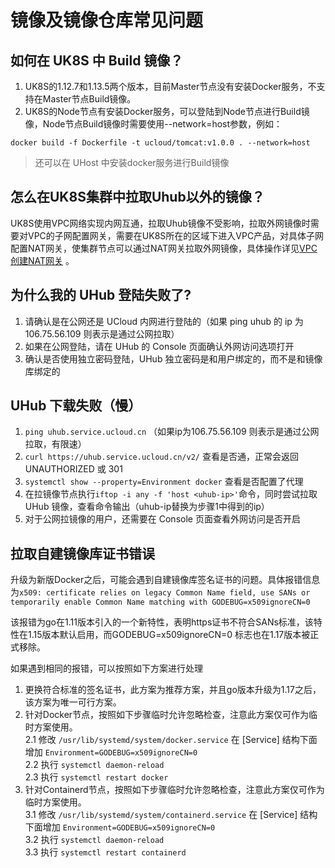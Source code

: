 # 镜像及镜像仓库常见问题

## 如何在 UK8S 中 Build 镜像？

1. UK8S的1.12.7和1.13.5两个版本，目前Master节点没有安装Docker服务，不支持在Master节点Build镜像。
2. UK8S的Node节点有安装Docker服务，可以登陆到Node节点进行Build镜像，Node节点Build镜像时需要使用--network=host参数，例如：

```
docker build -f Dockerfile -t ucloud/tomcat:v1.0.0 . --network=host
```

> 还可以在 UHost 中安装docker服务进行Build镜像

## 怎么在UK8S集群中拉取Uhub以外的镜像？

UK8S使用VPC网络实现内网互通，拉取Uhub镜像不受影响，拉取外网镜像时需要对VPC的子网配置网关，需要在UK8S所在的区域下进入VPC产品，对具体子网配置NAT网关，使集群节点可以通过NAT网关拉取外网镜像，具体操作详见[VPC创建NAT网关](vpc/briefguide/step4)
。

## 为什么我的 UHub 登陆失败了?

1. 请确认是在公网还是 UCloud 内网进行登陆的（如果 ping uhub 的 ip 为 106.75.56.109 则表示是通过公网拉取）
2. 如果在公网登陆，请在 UHub 的 Console 页面确认外网访问选项打开
3. 确认是否使用独立密码登陆，UHub 独立密码是和用户绑定的，而不是和镜像库绑定的

## UHub 下载失败（慢）

1. `ping uhub.service.ucloud.cn` （如果ip为106.75.56.109 则表示是通过公网拉取，有限速）
2. `curl https://uhub.service.ucloud.cn/v2/` 查看是否通，正常会返回 UNAUTHORIZED 或 301
3. `systemctl show --property=Environment docker` 查看是否配置了代理
4. 在拉镜像节点执行`iftop -i any -f 'host <uhub-ip>'`命令，同时尝试拉取 UHub 镜像，查看命令输出（uhub-ip替换为步骤1中得到的ip）
5. 对于公网拉镜像的用户，还需要在 Console 页面查看外网访问是否开启

## 拉取自建镜像库证书错误
升级为新版Docker之后，可能会遇到自建镜像库签名证书的问题。具体报错信息为`x509: certificate relies on legacy Common Name field, use SANs or temporarily enable Common Name matching with GODEBUG=x509ignoreCN=0`

该报错为go在1.11版本引入的一个新特性，表明https证书不符合SANs标准，该特性在1.15版本默认启用，而GODEBUG=x509ignoreCN=0 标志也在1.17版本被正式移除。

如果遇到相同的报错，可以按照如下方案进行处理
1. 更换符合标准的签名证书，此方案为推荐方案，并且go版本升级为1.17之后，该方案为唯一可行方案。   
2. 针对Docker节点，按照如下步骤临时允许忽略检查，注意此方案仅可作为临时方案使用。    
  2.1 修改 `/usr/lib/systemd/system/docker.service` 在 [Service] 结构下面增加 `Environment=GODEBUG=x509ignoreCN=0`   
  2.2 执行 `systemctl daemon-reload`   
  2.3 执行 `systemctl restart docker`   
3. 针对Containerd节点，按照如下步骤临时允许忽略检查，注意此方案仅可作为临时方案使用。   
  3.1 修改 `/usr/lib/systemd/system/containerd.service` 在 [Service] 结构下面增加 `Environment=GODEBUG=x509ignoreCN=0`   
  3.2 执行 `systemctl daemon-reload`   
  3.3 执行 `systemctl restart containerd`    
